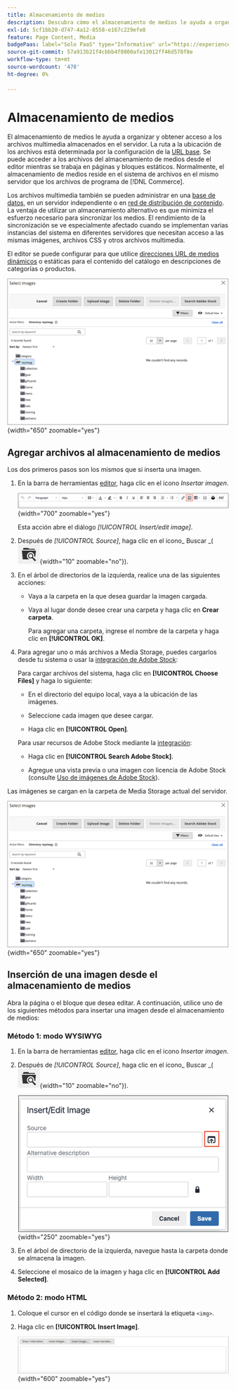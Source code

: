 ```yaml
---
title: Almacenamiento de medios
description: Descubra cómo el almacenamiento de medios le ayuda a organizar y obtener acceso a los archivos multimedia de Commerce almacenados en el servidor.
exl-id: 5cf1bb20-d747-4a12-8558-e167c229efe8
feature: Page Content, Media
badgePaas: label="Solo PaaS" type="Informative" url="https://experienceleague.adobe.com/es/docs/commerce/user-guides/product-solutions" tooltip="Se aplica solo a proyectos de Adobe Commerce en la nube (infraestructura PaaS administrada por Adobe) y a proyectos locales."
source-git-commit: 57a913b21f4cbbb4f0800afe13012ff46d578f8e
workflow-type: tm+mt
source-wordcount: '478'
ht-degree: 0%

---
```


# Almacenamiento de medios

El almacenamiento de medios le ayuda a organizar y obtener acceso a los archivos multimedia almacenados en el servidor. La ruta a la ubicación de los archivos está determinada por la configuración de la [URL base](../stores-purchase/store-urls.md). Se puede acceder a los archivos del almacenamiento de medios desde el editor mientras se trabaja en páginas y bloques estáticos. Normalmente, el almacenamiento de medios reside en el sistema de archivos en el mismo servidor que los archivos de programa de [!DNL Commerce].

Los archivos multimedia también se pueden administrar en una [base de datos](media-storage-database.md), en un servidor independiente o en [red de distribución de contenido](media-storage-content-delivery-network.md). La ventaja de utilizar un almacenamiento alternativo es que minimiza el esfuerzo necesario para sincronizar los medios. El rendimiento de la sincronización se ve especialmente afectado cuando se implementan varias instancias del sistema en diferentes servidores que necesitan acceso a las mismas imágenes, archivos CSS y otros archivos multimedia.

El editor se puede configurar para que utilice [direcciones URL de medios dinámicos](../catalog/catalog-urls.md#configure-catalog-media-url-format) o estáticas para el contenido del catálogo en descripciones de categorías o productos.

![[!DNL Commerce] almacenamiento de medios](./assets/media-storage.png){width="650" zoomable="yes"}

## Agregar archivos al almacenamiento de medios

Los dos primeros pasos son los mismos que si inserta una imagen.

1. En la barra de herramientas [editor](editor.md), haga clic en el icono _Insertar imagen_.

   ![Icono Insertar imagen](./assets/editor-toolbar-image-button.png){width="700" zoomable="yes"}

   Esta acción abre el diálogo _[!UICONTROL Insert/edit image]_.

1. Después de _[!UICONTROL Source]_, haga clic en el icono_ Buscar _(![Icono de búsqueda](./assets/media-gallery-icon-browse.png){width="10" zoomable="no"}).

1. En el árbol de directorios de la izquierda, realice una de las siguientes acciones:

   - Vaya a la carpeta en la que desea guardar la imagen cargada.

   - Vaya al lugar donde desee crear una carpeta y haga clic en **Crear carpeta**.

     Para agregar una carpeta, ingrese el nombre de la carpeta y haga clic en **[!UICONTROL OK]**.

1. Para agregar uno o más archivos a Media Storage, puedes cargarlos desde tu sistema o usar la [integración de Adobe Stock](adobe-stock.md):

   Para cargar archivos del sistema, haga clic en **[!UICONTROL Choose Files]** y haga lo siguiente:

   - En el directorio del equipo local, vaya a la ubicación de las imágenes.

   - Seleccione cada imagen que desee cargar.

   - Haga clic en **[!UICONTROL Open]**.

   Para usar recursos de Adobe Stock mediante la [integración](adobe-stock.md):

   - Haga clic en **[!UICONTROL Search Adobe Stock]**.

   - Agregue una vista previa o una imagen con licencia de Adobe Stock (consulte [Uso de imágenes de Adobe Stock](adobe-stock-manage.md)).

Las imágenes se cargan en la carpeta de Media Storage actual del servidor.

![[!DNL Commerce] almacenamiento de medios](./assets/media-storage.png){width="650" zoomable="yes"}

## Inserción de una imagen desde el almacenamiento de medios

Abra la página o el bloque que desea editar. A continuación, utilice uno de los siguientes métodos para insertar una imagen desde el almacenamiento de medios:

### Método 1: modo WYSIWYG

1. En la barra de herramientas [editor](editor.md), haga clic en el icono _Insertar imagen_.

1. Después de _[!UICONTROL Source]_, haga clic en el icono_ Buscar _(![Icono de búsqueda](./assets/media-gallery-icon-browse.png){width="10" zoomable="no"}).

   ![Seleccionar el icono de búsqueda](./assets/editor-dialog-insert-image.png){width="250" zoomable="yes"}

1. En el árbol de directorio de la izquierda, navegue hasta la carpeta donde se almacena la imagen.

1. Seleccione el mosaico de la imagen y haga clic en **[!UICONTROL Add Selected]**.

### Método 2: modo HTML

1. Coloque el cursor en el código donde se insertará la etiqueta `<img>`.

1. Haga clic en **[!UICONTROL Insert Image]**.

   ![Insertar imagen (modo HTML)](./assets/editor-html-mode-insert-image.png){width="600" zoomable="yes"}
